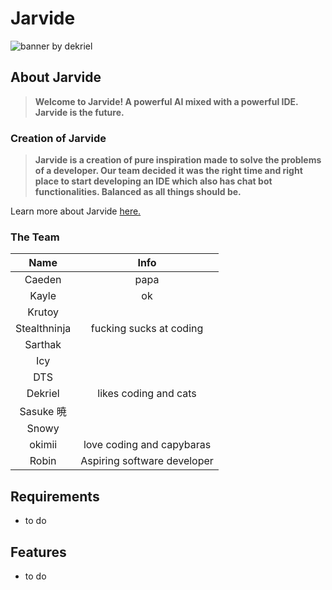 # Jarvide

![banner by dekriel](https://media.discordapp.net/attachments/926115595307614252/927838828880887838/big.jpg?width=1024&height=322)

## **About Jarvide**
> **Welcome to Jarvide! A powerful AI mixed with a powerful IDE. Jarvide is the future.**

### **Creation of Jarvide**
> **Jarvide is a creation of pure inspiration made to solve the problems of a developer. Our team decided it was the right time and right place to start developing an IDE which also has chat bot functionalities. Balanced as all things should be.** <br>

Learn more about Jarvide [here.](ABOUT.md)



### **The Team**

|Name         | Info   |
|:-----------:|:------:|
| Caeden      | papa   |
| Kayle       | ok       |
| Krutoy      |        |
| Stealthninja|fucking sucks at coding|
| Sarthak     |        |
| Icy         |        |
| DTS         |        |
| Dekriel     |likes coding and cats|
| Sasuke 暁   |        |
| Snowy       |
| okimii      |love coding and capybaras|  
| Robin       | Aspiring software developer |



## **Requirements**
- to do

## **Features**
- to do
